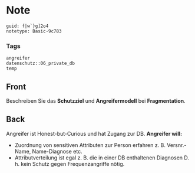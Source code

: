 # Note
```
guid: f|w`}g]2o4
notetype: Basic-9c783
```

### Tags
```
angreifer
datenschutz::06_private_db
temp
```

## Front
Beschreiben Sie das <b>Schutzziel</b> und <b>Angreifermodell</b>
bei <b>Fragmentation</b>.

## Back
Angreifer ist Honest-but-Curious und hat Zugang zur DB.
<b>Angreifer will:</b>
<ul>
  <li>Zuordnung von sensitiven Attributen zur Person erfahren z. B.
  Versnr.-Name, Name-Diagnose etc.
  <li>Attributverteilung ist egal z. B. die in einer DB enthaltenen
  Diagnosen D. h. kein Schutz gegen Frequenzangriffe nötig.
</ul>
